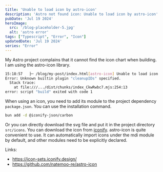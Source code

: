 ```yaml
---
title: 'Unable to load icon by astro-icon'
description: 'Astro not found icon: Unable to load icon by astro-icon'
pubDate: 'Jul 19 2024'
heroImage: 
  src: '/blog-placeholder-5.jpg'
  alt: 'astro error'
tags: ["Typescript", "Error", "Icon"]
updatedDate: 'Jul 19 2024'
series: "Error"
---
```



My Astro project complains that it cannot find the icon chart when building. I am using the astro-icon library.

```bash
15:18:57   ├─ /blog/my-post/index.html[astro-icon] Unable to load icon "carbon:tag-group"!
Error: Unknown builtin plugin "cleanupIDs" specified.
  Stack trace:
    at file:///.../dist/chunks/index_CkwRwbc7.mjs:254:13
error: script "build" exited with code 1

```

When using an icon, you need to add its module to the project dependency `package.json`. You can use the installation command.

```bash
bun add -d @iconify-json/carbon
```

Or you can directly download the svg file and put it in the project directory `src/icons`. You can download the icon from [iconify](https://icon-sets.iconify.design/).
astro-icon is quite convenient to use. It can automatically import icons under the mdi module by default, and other modules need to be explicitly declared.



Links:
- https://icon-sets.iconify.design/
- https://github.com/natemoo-re/astro-icon
